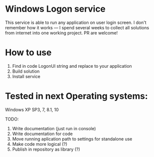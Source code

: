 # Windows Logon service

This service is able to run any application on user login screen. I don't remember how it works — I spend several weeks to collect all solutions from internet into one working project. PR are welcome!

# How to use
1. Find in code LogonUI string and replace to your application
2. Build solution
3. Install service

# Tested in next Operating systems:
Windows XP SP3, 7, 8.1, 10

TODO:
1. Write documentation (just run in console)
2. Write documentation for code
3. Move running aplication path to settings for standalone use
4. Make code more logical (?)
5. Publish in repository as library (?)
